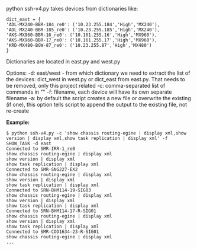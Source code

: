 python ssh-v4.py takes devices from dictionaries like:
```
dict_east = {
'ADL-MX240-BBR-184_re0': ('10.23.255.184','High','MX240'),
'ADL-MX240-BBR-185_re0': ('10.23.255.185','High','MX240'),
'AKS-MX960-BBR-16_re0': ('10.161.255.16','High','MX960'),
'AKS-MX960-BBR-17_re0': ('10.161.255.17','High','MX960'),
'KRD-MX480-BGW-87_re0': ('10.23.255.87','High','MX480')
}
```
Dictionaries are located in east.py and west.py

Options:
-d: east/west - from which dictionary we need to extract the list of the devices: dict_west in west.py or dict_east from east.py. That needs to be removed, only this project related
-c: comma-separated list of commands in ""
-f: filename, each device will have its own separate filename
-a: by default the script creates a new file or overwrite the existing (if one), this option tells script to append the output to the existing file, not re-create
 

**Example:**
```
$ python ssh-v4.py -c 'show chassis routing-egine | display xml,show version | display xml,show task replication | display xml' -f SHOW_TASK -d east
Connected to SMR-IRR-1_re0
show chassis routing-egine | display xml
show version | display xml
show task replication | display xml
Connected to SMR-SNG227-EX2
show chassis routing-egine | display xml
show version | display xml
show task replication | display xml
Connected to SRN-BHM114-19-SIG03
show chassis routing-egine | display xml
show version | display xml
show task replication | display xml
Connected to SRN-BHM114-17-R-SIG01
show chassis routing-egine | display xml
show version | display xml
show task replication | display xml
Connected to SMR-COD1634-23-R-SIG01
show chassis routing-egine | display xml
...
```
